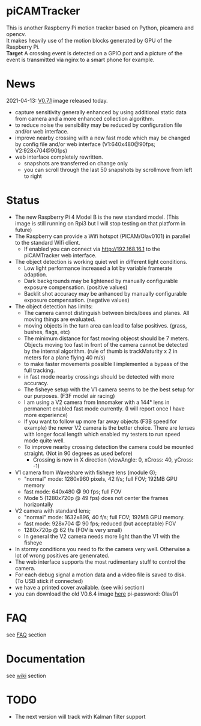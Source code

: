 # piCAMTracker
This is another Raspberry Pi motion tracker based on Python, picamera and opencv.   
It makes heavily use of the motion blocks generated by GPU of the Raspberry Pi.   
**Target** A crossing event is detected on a GPIO port and a picture of the event is transmitted via nginx to a smart phone for example.
# News
2021-04-13: [V0.7.1](https://drive.google.com/file/d/1yGv1e2WhfLpvkmNaKgaGtbny8oViM-Pk/view?usp=sharing) image released today.

* capture sensitivity generally enhanced by using additional static data from camera and a more enhanced collection algorithm.
* to reduce noise the sensibility may be reduced by configuration file and/or web interface.
* improve nearby crossing with a new fast mode which may be changed by config file and/or web interface (V1:640x480@90fps; V2:928x704@90fps)
* web interface completely rewritten.
  * snapshots are transferred on change only
  * you can scroll through the last 50 snapshots by scrollmove from left to right
 
# Status
* The new Raspberry Pi 4 Model B is the new standard model. (This image is still running on Rpi3 but I will stop testing on that platform in future)
* The Raspberry can provide a Wifi hotspot (PICAM/Olav0101) in parallel to the standard Wifi client.
  * If enabled you can connect via http://192.168.16.1 to the piCAMTracker web interface. 
* The object detection is working quiet well in different light conditions.
  * Low light performance increased a lot by variable framerate adaption.
  * Dark backgrounds may be lightened by manually configurable exposure compensation. (positive values)
  * Backlit shot accuracy may be anhanced by manually configurable exposure compensation. (negative values)
* The object detection has limits: 
  * The camera cannot distinguish between birds/bees and planes. All moving things are evaluated.
  * moving objects in the turn area can lead to false positives. (grass, bushes, flags, etc)
  * The minimum distance for fast moving objecst should be 7 meters. Objects moving too fast in front of the camera cannot be detected by the internal algorithm. (rule of thumb is trackMaturity x 2 in meters for a plane flying 40 m/s)
  * to make faster movements possible I implemented a bypass of the full tracking.
  * in fast mode nearby crossings should be detected with more accuracy.
  * The fisheye setup with the V1 camera seems to be the best setup for our purposes. (F3F model air racing)
  * I am using a V2 camera from Innomaker with a 144° lens in permanent enabled fast mode currently. (I will report once I have more experience)
  * If you want to follow up more far away objects (F3B speed for example) the newer V2 camera is the better choice. There are lenses with longer focal length which enabled my testers to run speed mode quite well.
  * To improve nearby crossing detection the camera could be mounted straight. (Not in 90 degrees as used before)
    * Crossing is now in X direction (viewAngle: 0, xCross: 40, yCross: -1)  
* V1 camera from Waveshare with fisheye lens (module G);
  * "normal" mode: 1280x960 pixels, 42 f/s; full FOV; 192MB GPU memory
  * fast mode: 640x480 @ 90 fps; full FOV
  * Mode 5 (1280x720p @ 49 fps) does not center the frames horizontally
* V2 camera with standard lens;
  * "normal" mode: 1632x896, 40 f/s; full FOV; 192MB GPU memory.
  * fast mode: 928x704 @ 90 fps; reduced (but acceptable) FOV  
  * 1280x720p @ 62 f/s (FOV is very small)
  * In general the V2 camera needs more light than the V1 with the fisheye
* In stormy conditions you need to fix the camera very well. Otherwise a lot of wrong positives are genenrated.
* The web interface supports the most rudimentary stuff to control the camera.
* For each debug signal a motion data and a video file is saved to disk. (To USB stick if connected)   
* we have a printed cover available. (see wiki section)
* you can download the old V0.6.4 image [here](https://drive.google.com/file/d/1xuHntIMFQ1BPVGnHj9Ad_DN_oLKLxGlQ/view?usp=sharing)
  pi-password: Olav01


# FAQ
see [FAQ](https://github.com/barney-NG/piCAMTracker/wiki/FAQ) section

# Documentation
see [wiki](https://github.com/barney-NG/piCAMTracker/wiki) section

# TODO
* The next version will track with Kalman filter support
